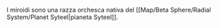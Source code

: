 I miroidi sono una razza orchesca nativa del [[Map/Beta Sphere/Radial System/Planet Syteel|pianeta Syteel]].